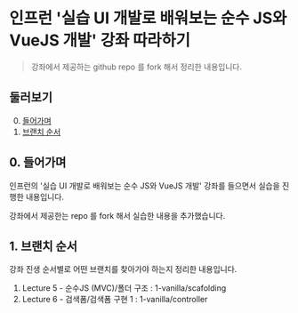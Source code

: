 # 인프런 '실습 UI 개발로 배워보는 순수 JS와 VueJS 개발' 강좌 따라하기
> 강좌에서 제공하는 github repo 를 fork 해서 정리한 내용입니다.

## 둘러보기

0. [들어가며](#0-들어가며)
1. [브랜치 순서](#1-브랜치-순서)

## 0. 들어가며

인프런의 '실습 UI 개발로 배워보는 순수 JS와 VueJS 개발' 강좌를 들으면서 실습을 진행한 내용입니다.

강좌에서 제공한는 repo 를 fork 해서 실습한 내용을 추가했습니다.

## 1. 브랜치 순서

강좌 진생 순서별로 어떤 브랜치를 찾아가야 하는지 정리한 내용입니다.

1. Lecture 5 - 순수JS (MVC)/폴더 구조 : 1-vanilla/scafolding
2. Lecture 6 - 검색폼/검색폼 구현 1 : 1-vanilla/controller